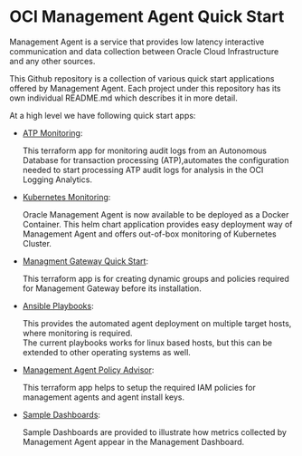 <!--
# Copyright (c) 2024, Oracle and/or its affiliates.
# Licensed under the Universal Permissive License v 1.0 as shown at https://oss.oracle.com/licenses/upl.
-->

# **OCI Management Agent Quick Start**

Management Agent is a service that provides low latency interactive communication and data collection between Oracle Cloud Infrastructure and any other sources.

This Github repository is a collection of various quick start applications offered by Management Agent. Each project under this repository has its own individual README.md which describes it in more detail.

At a high level we have following quick start apps:

- [ATP Monitoring](./atp-monitoring/README.md):

    This terraform app for monitoring audit logs from an Autonomous Database for transaction processing (ATP),automates the configuration needed to start processing ATP audit logs for analysis in the OCI Logging Analytics.

- [Kubernetes Monitoring](./kubernetes-monitoring/mgmtagent_helm/README.md):

    Oracle Management Agent is now available to be deployed as a Docker Container. This helm chart application provides easy deployment way of Management Agent and offers out-of-box monitoring of Kubernetes Cluster.

- [Managment Gateway Quick Start](./management-gateway-quickstart/README.md):

  This terraform app is for creating dynamic groups and policies required for Management Gateway before its installation.

- [Ansible Playbooks](./deployment/ansible-playbooks/README.md):

    This provides the automated agent deployment on multiple target hosts, where monitoring is required.<br>
    The current playbooks works for linux based hosts, but this can be extended to other operating systems as well.
    
- [Management Agent Policy Advisor](./mgmtagent-policy-advisor/README.md):

    This terraform app helps to setup the required IAM policies for management agents and agent install keys.
    
- [Sample Dashboards](./sample-dashboards/README.md):

    Sample Dashboards are provided to illustrate how metrics collected by Management Agent appear in the Management Dashboard.
